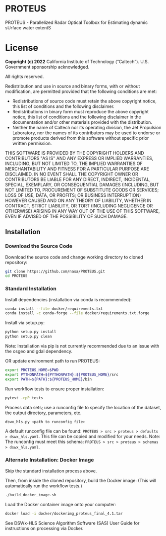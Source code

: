 # PROTEUS
PROTEUS - Parallelized Radar Optical Toolbox for Estimating dynamic sUrface water extentS

# License
**Copyright (c) 2022** California Institute of Technology (“Caltech”). U.S. Government
sponsorship acknowledged.

All rights reserved.

Redistribution and use in source and binary forms, with or without modification, are permitted provided
that the following conditions are met:
* Redistributions of source code must retain the above copyright notice, this list of conditions and
the following disclaimer.
* Redistributions in binary form must reproduce the above copyright notice, this list of conditions
and the following disclaimer in the documentation and/or other materials provided with the
distribution.
* Neither the name of Caltech nor its operating division, the Jet Propulsion Laboratory, nor the
names of its contributors may be used to endorse or promote products derived from this software
without specific prior written permission.

THIS SOFTWARE IS PROVIDED BY THE COPYRIGHT HOLDERS AND CONTRIBUTORS "AS
IS" AND ANY EXPRESS OR IMPLIED WARRANTIES, INCLUDING, BUT NOT LIMITED TO,
THE IMPLIED WARRANTIES OF MERCHANTABILITY AND FITNESS FOR A PARTICULAR
PURPOSE ARE DISCLAIMED. IN NO EVENT SHALL THE COPYRIGHT OWNER OR
CONTRIBUTORS BE LIABLE FOR ANY DIRECT, INDIRECT, INCIDENTAL, SPECIAL,
EXEMPLARY, OR CONSEQUENTIAL DAMAGES (INCLUDING, BUT NOT LIMITED TO,
PROCUREMENT OF SUBSTITUTE GOODS OR SERVICES; LOSS OF USE, DATA, OR PROFITS;
OR BUSINESS INTERRUPTION) HOWEVER CAUSED AND ON ANY THEORY OF LIABILITY,
WHETHER IN CONTRACT, STRICT LIABILITY, OR TORT (INCLUDING NEGLIGENCE OR
OTHERWISE) ARISING IN ANY WAY OUT OF THE USE OF THIS SOFTWARE, EVEN IF
ADVISED OF THE POSSIBILITY OF SUCH DAMAGE.

## Installation

### Download the Source Code
Download the source code and change working directory to cloned repository:

```bash
git clone https://github.com/nasa/PROTEUS.git
cd PROTEUS
```

### Standard Installation
Install dependencies (installation via conda is recommended):
```bash
conda install --file docker/requirements.txt
conda install -c conda-forge --file docker/requirements.txt.forge
```

Install via setup.py:

```bash
python setup.py install
python setup.py clean
```

Note: Installation via pip is not currently recommended due to an
issue with the osgeo and gdal dependency.


OR update environment path to run PROTEUS:

```bash
export PROTEUS_HOME=$PWD
export PYTHONPATH=${PYTHONPATH}:${PROTEUS_HOME}/src
export PATH=${PATH}:${PROTEUS_HOME}/bin
```

Run workflow tests to ensure proper installation:

```bash
pytest -rpP tests
```

Process data sets; use a runconfig file to specify the location
of the dataset, the output directory, parameters, etc.

```bash
dswx_hls.py <path to runconfig file>
```

A default runconfig file can be found: `PROTEUS > src > proteus > defaults > dswx_hls.yaml`.
This file can be copied and modified for your needs.
Note: The runconfig must meet this schema: `PROTEUS > src > proteus > schemas > dswx_hls.yaml`.


### Alternate Installation: Docker Image

Skip the standard installation process above.

Then, from inside the cloned repository, build the Docker image:
(This will automatically run the workflow tests.)

```bash
./build_docker_image.sh
```

Load the Docker container image onto your computer:

```bash
docker load -i docker/dockerimg_proteus_final_4.1.tar
```

See DSWx-HLS Science Algorithm Software (SAS) User Guide for instructions on processing via Docker.
